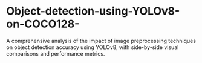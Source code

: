 # Object-detection-using-YOLOv8-on-COCO128-
A comprehensive analysis of the impact of image preprocessing techniques on object detection accuracy using YOLOv8, with side-by-side visual comparisons and performance metrics.

